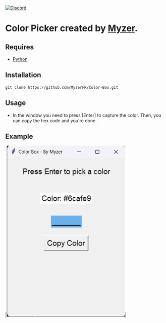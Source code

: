 [![Discord](https://img.shields.io/discord/1129528525544759316?label=&logo=discord&logoColor=ffffff&color=7389D8&labelColor=6A7EC2)](https://discord.com/invite/aC3bzUStyU)

# Color Picker created by [Myzer](https://myzerfr.github.io/Myzer/).

## Requires

* [Python](https://www.python.org/)

## Installation
```
git clone https://github.com/MyzerFR/Color-Box.git
```

## Usage
- In the window you need to press [Enter] to capture the color. Then, you can copy the hex code and you're done.

## Example
|![example_image](https://github.com/MyzerFR/Color-Box/blob/main/example.png)|